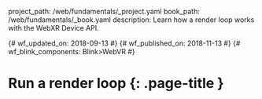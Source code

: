 project_path: /web/fundamentals/_project.yaml
book_path: /web/fundamentals/_book.yaml
description: Learn how a render loop works with the WebXR Device API.

{# wf_updated_on: 2018-09-13 #}
{# wf_published_on: 2018-11-13 #}
{# wf_blink_components: Blink>WebVR #}

# Run a render loop {: .page-title }
